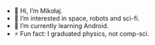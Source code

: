 - 👋 Hi, I’m Mikołaj.
- 👀 I’m interested in space, robots and sci-fi.
- 🌱 I’m currently learning Android.
- ⚡ Fun fact: I graduated physics, not comp-sci.
